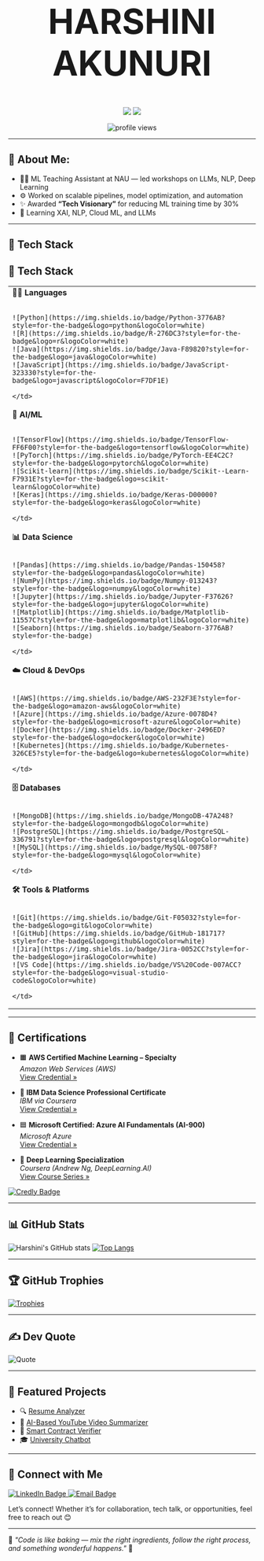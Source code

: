 <h1 align="center" style="font-size: 70px;"><strong>HARSHINI AKUNURI </strong></h1>
<p align="center">
  <img src="https://img.shields.io/badge/Data%20Scientist-FF1493?style=flat-square&labelColor=FF1493&color=white" />
  <img src="https://img.shields.io/badge/AI%2FML%20Engineer-FF1493?style=flat-square&labelColor=FF1493&color=white" />
</p>



<p align="center">
  <img src="https://komarev.com/ghpvc/?username=ha723-web&label=Profile%20views&color=FF1493&style=flat" alt="profile views" />
</p>

---

## 💫 About Me:

- 👩‍🏫 ML Teaching Assistant at NAU — led workshops on LLMs, NLP, Deep Learning
- ⚙️ Worked on scalable pipelines, model optimization, and automation
- ✨ Awarded **“Tech Visionary”** for reducing ML training time by 30%
- 🌱 Learning XAI, NLP, Cloud ML, and LLMs

---

## 🚀 Tech Stack
## 🚀 Tech Stack

<table>
  <tr>
    <td><strong>👨‍💻 Languages</strong><br><br>

    ![Python](https://img.shields.io/badge/Python-3776AB?style=for-the-badge&logo=python&logoColor=white)
    ![R](https://img.shields.io/badge/R-276DC3?style=for-the-badge&logo=r&logoColor=white)
    ![Java](https://img.shields.io/badge/Java-F89820?style=for-the-badge&logo=java&logoColor=white)
    ![JavaScript](https://img.shields.io/badge/JavaScript-323330?style=for-the-badge&logo=javascript&logoColor=F7DF1E)

    </td>
  </tr>
  <tr>
    <td><strong>🤖 AI/ML</strong><br><br>

    ![TensorFlow](https://img.shields.io/badge/TensorFlow-FF6F00?style=for-the-badge&logo=tensorflow&logoColor=white)
    ![PyTorch](https://img.shields.io/badge/PyTorch-EE4C2C?style=for-the-badge&logo=pytorch&logoColor=white)
    ![Scikit-learn](https://img.shields.io/badge/Scikit--Learn-F7931E?style=for-the-badge&logo=scikit-learn&logoColor=white)
    ![Keras](https://img.shields.io/badge/Keras-D00000?style=for-the-badge&logo=keras&logoColor=white)

    </td>
  </tr>
  <tr>
    <td><strong>📊 Data Science</strong><br><br>

    ![Pandas](https://img.shields.io/badge/Pandas-150458?style=for-the-badge&logo=pandas&logoColor=white)
    ![NumPy](https://img.shields.io/badge/Numpy-013243?style=for-the-badge&logo=numpy&logoColor=white)
    ![Jupyter](https://img.shields.io/badge/Jupyter-F37626?style=for-the-badge&logo=jupyter&logoColor=white)
    ![Matplotlib](https://img.shields.io/badge/Matplotlib-11557C?style=for-the-badge&logo=matplotlib&logoColor=white)
    ![Seaborn](https://img.shields.io/badge/Seaborn-3776AB?style=for-the-badge)

    </td>
  </tr>
  <tr>
    <td><strong>☁️ Cloud & DevOps</strong><br><br>

    ![AWS](https://img.shields.io/badge/AWS-232F3E?style=for-the-badge&logo=amazon-aws&logoColor=white)
    ![Azure](https://img.shields.io/badge/Azure-0078D4?style=for-the-badge&logo=microsoft-azure&logoColor=white)
    ![Docker](https://img.shields.io/badge/Docker-2496ED?style=for-the-badge&logo=docker&logoColor=white)
    ![Kubernetes](https://img.shields.io/badge/Kubernetes-326CE5?style=for-the-badge&logo=kubernetes&logoColor=white)

    </td>
  </tr>
  <tr>
    <td><strong>🗄️ Databases</strong><br><br>

    ![MongoDB](https://img.shields.io/badge/MongoDB-47A248?style=for-the-badge&logo=mongodb&logoColor=white)
    ![PostgreSQL](https://img.shields.io/badge/PostgreSQL-336791?style=for-the-badge&logo=postgresql&logoColor=white)
    ![MySQL](https://img.shields.io/badge/MySQL-00758F?style=for-the-badge&logo=mysql&logoColor=white)

    </td>
  </tr>
  <tr>
    <td><strong>🛠️ Tools & Platforms</strong><br><br>

    ![Git](https://img.shields.io/badge/Git-F05032?style=for-the-badge&logo=git&logoColor=white)
    ![GitHub](https://img.shields.io/badge/GitHub-181717?style=for-the-badge&logo=github&logoColor=white)
    ![Jira](https://img.shields.io/badge/Jira-0052CC?style=for-the-badge&logo=jira&logoColor=white)
    ![VS Code](https://img.shields.io/badge/VS%20Code-007ACC?style=for-the-badge&logo=visual-studio-code&logoColor=white)

    </td>
  </tr>
</table>

---

## 📜 Certifications

- 🟧 **AWS Certified Machine Learning – Specialty**  
  *Amazon Web Services (AWS)*  
  [View Credential »](https://www.credly.com/users/harshini-akunuri.ce534512/badges)

- 🔵 **IBM Data Science Professional Certificate**  
  *IBM via Coursera*  
  [View Credential »](https://www.credly.com/users/harshini-akunuri.ce534512/badges)

- 🟦 **Microsoft Certified: Azure AI Fundamentals (AI-900)**  
  *Microsoft Azure*  
  [View Credential »](https://www.credly.com/users/harshini-akunuri.ce534512/badges)

- 🧠 **Deep Learning Specialization**  
  *Coursera (Andrew Ng, DeepLearning.AI)*  
  [View Course Series »](https://www.coursera.org/specializations/deep-learning)

[![Credly Badge](https://img.shields.io/badge/View%20All%20Badges-Credly-yellow?style=for-the-badge&logo=credly)](https://www.credly.com/users/harshini-akunuri.ce534512/badges)

--- 

## 📊 GitHub Stats

![Harshini's GitHub stats](https://github-readme-stats.vercel.app/api?username=ha723-web&show_icons=true&theme=tokyonight)
[![Top Langs](https://github-readme-stats.vercel.app/api/top-langs/?username=ha723-web&layout=compact&theme=tokyonight)](https://github.com/ha723-web)

---

## 🏆 GitHub Trophies
[![Trophies](https://github-profile-trophy.vercel.app/?username=ha723-web&theme=radical&margin-w=10&no-bg=true)](https://github.com/ryo-ma/github-profile-trophy)

---

## ✍️ Dev Quote
![Quote](https://quotes-github-readme.vercel.app/api?type=horizontal&theme=dark)

---

## 📌 Featured Projects

- 🔍 [Resume Analyzer](https://github.com/ha723-web/Resume-Analyzer)
- 🤖 [AI-Based YouTube Video Summarizer](https://github.com/ha723-web/AI-Based-Youtube-Video-Summarizer-)
- 🔐 [Smart Contract Verifier](https://github.com/ha723-web/Smart-Contract-Verifier-)
- 🎓 [University Chatbot](https://github.com/ha723-web/University-Course-Syllabus-Chatbot)

---

## 🔗 Connect with Me

<a href="https://www.linkedin.com/in/harshini-akunuri/" target="_blank">
  <img src="https://img.shields.io/badge/LinkedIn-Harshini%20Akunuri-blue?style=flat&logo=linkedin" alt="LinkedIn Badge"/>
</a>
<a href="mailto:harshiniakunuri59@gmail.com">
  <img src="https://img.shields.io/badge/Email-harshiniakunuri59@gmail.com-D14836?style=flat&logo=gmail&logoColor=white" alt="Email Badge"/>
</a>

Let’s connect! Whether it’s for collaboration, tech talk, or opportunities, feel free to reach out 😊

---

🌟 _"Code is like baking — mix the right ingredients, follow the right process, and something wonderful happens."_ 🍰

